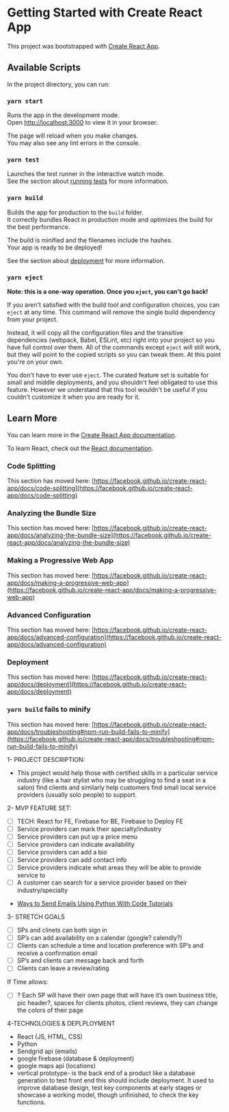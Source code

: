# Getting Started with Create React App

This project was bootstrapped with [Create React App](https://github.com/facebook/create-react-app).

## Available Scripts

In the project directory, you can run:

### `yarn start`

Runs the app in the development mode.\
Open [http://localhost:3000](http://localhost:3000) to view it in your browser.

The page will reload when you make changes.\
You may also see any lint errors in the console.

### `yarn test`

Launches the test runner in the interactive watch mode.\
See the section about [running tests](https://facebook.github.io/create-react-app/docs/running-tests) for more information.

### `yarn build`

Builds the app for production to the `build` folder.\
It correctly bundles React in production mode and optimizes the build for the best performance.

The build is minified and the filenames include the hashes.\
Your app is ready to be deployed!

See the section about [deployment](https://facebook.github.io/create-react-app/docs/deployment) for more information.

### `yarn eject`

**Note: this is a one-way operation. Once you `eject`, you can't go back!**

If you aren't satisfied with the build tool and configuration choices, you can `eject` at any time. This command will remove the single build dependency from your project.

Instead, it will copy all the configuration files and the transitive dependencies (webpack, Babel, ESLint, etc) right into your project so you have full control over them. All of the commands except `eject` will still work, but they will point to the copied scripts so you can tweak them. At this point you're on your own.

You don't have to ever use `eject`. The curated feature set is suitable for small and middle deployments, and you shouldn't feel obligated to use this feature. However we understand that this tool wouldn't be useful if you couldn't customize it when you are ready for it.

## Learn More

You can learn more in the [Create React App documentation](https://facebook.github.io/create-react-app/docs/getting-started).

To learn React, check out the [React documentation](https://reactjs.org/).

### Code Splitting

This section has moved here: [https://facebook.github.io/create-react-app/docs/code-splitting](https://facebook.github.io/create-react-app/docs/code-splitting)

### Analyzing the Bundle Size

This section has moved here: [https://facebook.github.io/create-react-app/docs/analyzing-the-bundle-size](https://facebook.github.io/create-react-app/docs/analyzing-the-bundle-size)

### Making a Progressive Web App

This section has moved here: [https://facebook.github.io/create-react-app/docs/making-a-progressive-web-app](https://facebook.github.io/create-react-app/docs/making-a-progressive-web-app)

### Advanced Configuration

This section has moved here: [https://facebook.github.io/create-react-app/docs/advanced-configuration](https://facebook.github.io/create-react-app/docs/advanced-configuration)

### Deployment

This section has moved here: [https://facebook.github.io/create-react-app/docs/deployment](https://facebook.github.io/create-react-app/docs/deployment)

### `yarn build` fails to minify

This section has moved here: [https://facebook.github.io/create-react-app/docs/troubleshooting#npm-run-build-fails-to-minify](https://facebook.github.io/create-react-app/docs/troubleshooting#npm-run-build-fails-to-minify)

1- PROJECT DESCRIPTION:    

- This project would help those with certified skills in a particular service industry (like a hair stylist who may be struggling to find a seat in a salon) find clients and similarly help customers find small local service providers (usually solo people) to support.

2- MVP FEATURE SET: 
- [ ]  TECH: React for FE, Firebase for BE, Firebase to Deploy FE
- [ ]  Service providers can mark their specialty/industry
- [ ]  Service providers can put up a price menu
- [ ]  Service providers can indicate availability
- [ ]  Service providers can add a bio
- [ ]  Service providers can add contact info
- [ ]  Service providers indicate what areas they will be able to provide service to
- [ ]  A customer can search for a service provider based on their industry/specialty
- [Ways to Send Emails Using Python With Code Tutorials](https://www.courier.com/blog/three-ways-to-send-emails-using-python-with-code-tutorials/)


3- STRETCH GOALS

- [ ] SPs and clinets can both sign in
- [ ] SP’s can add availability on a calendar (google? calendly?)
- [ ] Clients can schedule a time and location preference with SP’s and receive a confirmation email
- [ ] SP’s and clients can message back and forth
- [ ] Clients can leave a review/rating

If Time allows:
- [ ]  ? Each SP will have their own page that will have it’s own business title, pic header?, spaces for clients photos, client reviews, they can change the colors of their page

4-TECHNOLOGIES & DEPLPLOYMENT
- React (JS, HTML, CSS)
- Python
- Sendgrid api (emails)
- google firebase (database & deployment)
- google maps api (locations)
- vertical prototype- is the back end of a product like a database generation to test front end this should include deployment. It used to improve database design, test key components at early stages or showcase a working model, though unfinished, to check the key functions.
